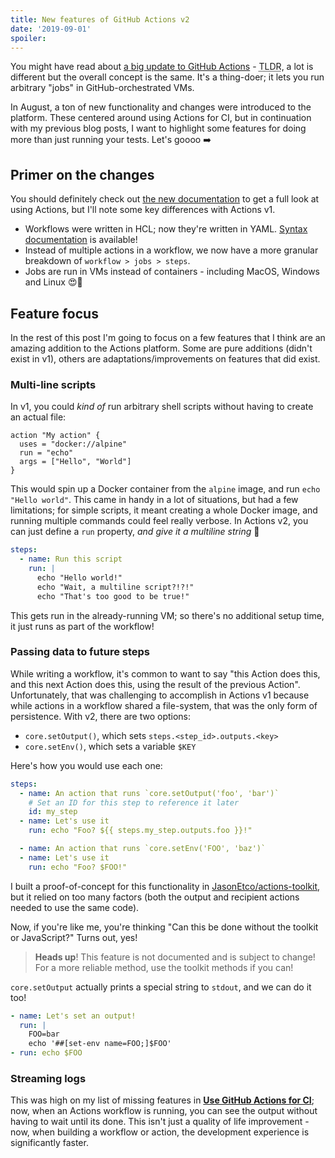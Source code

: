 ```yaml
---
title: New features of GitHub Actions v2
date: '2019-09-01'
spoiler: 
---
```

You might have read about [a big update to GitHub Actions](https://github.blog/2019-08-08-github-actions-now-supports-ci-cd/) - <abbr title="Too long, didn't read">TLDR</abbr>, a lot is different but the overall concept is the same. It's a thing-doer; it lets you run arbitrary "jobs" in GitHub-orchestrated VMs.

In August, a ton of new functionality and changes were introduced to the platform. These centered around using Actions for CI, but in continuation with my previous blog posts, I want to highlight some features for doing more than just running your tests. Let's goooo ➡️

## Primer on the changes

You should definitely check out [the new documentation](https://help.github.com/en/categories/automating-your-workflow-with-github-actions) to get a full look at using Actions, but I'll note some key differences with Actions v1.

* Workflows were written in HCL; now they're written in YAML. [Syntax documentation](https://help.github.com/en/articles/workflow-syntax-for-github-actions) is available!
* Instead of multiple actions in a workflow, we now have a more granular breakdown of `workflow > jobs > steps`.
* Jobs are run in VMs instead of containers - including MacOS, Windows and Linux 😍🥰

## Feature focus

In the rest of this post I'm going to focus on a few features that I think are an amazing addition to the Actions platform. Some are pure additions (didn't exist in v1), others are adaptations/improvements on features that did exist.

### Multi-line scripts

In v1, you could _kind of_ run arbitrary shell scripts without having to create an actual file:

```hcl{2}
action "My action" {
  uses = "docker://alpine"
  run = "echo"
  args = ["Hello", "World"]
}
```

This would spin up a Docker container from the `alpine` image, and run `echo "Hello world"`. This came in handy in a lot of situations, but had a few limitations; for simple scripts, it meant creating a whole Docker image, and running multiple commands could feel really verbose. In Actions v2, you can just define a `run` property, _and give it a multiline string_ 🤯

```yaml
steps:
  - name: Run this script
    run: |
      echo "Hello world!"
      echo "Wait, a multiline script?!?!"
      echo "That's too good to be true!"
```

This gets run in the already-running VM; so there's no additional setup time, it just runs as part of the workflow!

### Passing data to future steps

While writing a workflow, it's common to want to say "this Action does this, and this next Action does this, using the result of the previous Action". Unfortunately, that was challenging to accomplish in Actions v1 because while actions in a workflow shared a file-system, that was the only form of persistence. With v2, there are two options:

* `core.setOutput()`, which sets `steps.<step_id>.outputs.<key>`
* `core.setEnv()`, which sets a variable `$KEY`

Here's how you would use each one:

```yaml
steps:
  - name: An action that runs `core.setOutput('foo', 'bar')`
    # Set an ID for this step to reference it later
    id: my_step
  - name: Let's use it
    run: echo "Foo? ${{ steps.my_step.outputs.foo }}!"

  - name: An action that runs `core.setEnv('FOO', 'baz')`
  - name: Let's use it
    run: echo "Foo? $FOO!"
```

I built a proof-of-concept for this functionality in [JasonEtco/actions-toolkit](https://github.com/jasonetco/actions-toolkit#toolsstore), but it relied on too many factors (both the output and recipient actions needed to use the same code).

Now, if you're like me, you're thinking "Can this be done without the toolkit or JavaScript?" Turns out, yes!

> **Heads up**! This feature is not documented and is subject to change! For a more reliable method, use the toolkit methods if you can!

`core.setOutput` actually prints a special string to `stdout`, and we can do it too!

```yaml
- name: Let's set an output!
  run: |
    FOO=bar
    echo '##[set-env name=FOO;]$FOO'
- run: echo $FOO
```

### Streaming logs

This was high on my list of missing features in [**Use GitHub Actions for CI**](/posts/use-github-actions-for-ci); now, when an Actions workflow is running, you can see the output without having to wait until its done. This isn't just a quality of life improvement - now, when building a workflow or action, the development experience is significantly faster.
